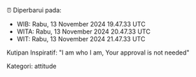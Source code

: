 ⏰ Diperbarui pada:
- WIB: Rabu, 13 November 2024 19.47.33 UTC
- WITA: Rabu, 13 November 2024 20.47.33 UTC
- WIT: Rabu, 13 November 2024 21.47.33 UTC

Kutipan Inspiratif:
"I am who I am, Your approval is not needed"


Kategori: attitude

